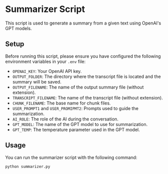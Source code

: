 # Summarizer Script

This script is used to generate a summary from a given text using OpenAI's GPT models.

## Setup

Before running this script, please ensure you have configured the following environment variables in your `.env` file:

- `OPENAI_KEY`: Your OpenAI API key.
- `OUTPUT_FOLDER`: The directory where the transcript file is located and the summary will be saved.
- `OUTPUT_FILENAME`: The name of the output summary file (without extension).
- `TRANSCRIPT_FILENAME`: The name of the transcript file (without extension).
- `CHUNK_FILENAME`: The base name for chunk files.
- `USER_PROMPT1` and `USER_PROMIPMT2`: Prompts used to guide the summarization.
- `AI_ROLE`: The role of the AI during the conversation.
- `GPT_MODEL`: The name of the GPT model to use for summarization.
- `GPT_TEMP`: The temperature parameter used in the GPT model.

## Usage

You can run the summarizer script with the following command:

```bash
python summarizer.py
